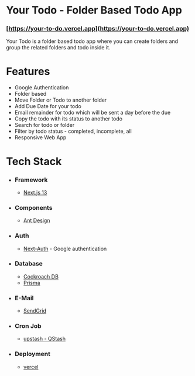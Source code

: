 # Your Todo - Folder Based Todo App

### [https://your-to-do.vercel.app](https://your-to-do.vercel.app)

Your Todo is a folder based todo app where you can create folders and group the related folders and todo inside it.

# Features
* Google Authentication
* Folder based
* Move Folder or Todo to another folder
* Add Due Date for your todo
* Email remainder for todo which will be sent a day before the due
* Copy the todo with its status to another todo
* Search for todo or folder
* Filter by todo status - completed, incomplete, all
* Responsive Web App

# Tech Stack
* ### Framework
  * [Next.js 13](https://nextjs.org/)
* ### Components
  * [Ant Design](https://ant.design/)
* ### Auth
  * [Next-Auth](https://next-auth.js.org/) - Google authentication
* ### Database
  * [Cockroach DB](https://www.cockroachlabs.com/)
  * [Prisma](https://www.prisma.io/)
* ### E-Mail
  * [SendGrid](https://sendgrid.com/)
* ### Cron Job
  * [upstash - QStash](https://upstash.com/)
* ### Deployment
  * [vercel](https://vercel.com/)
